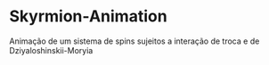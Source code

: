 # Skyrmion-Animation
Animação de um sistema de spins sujeitos a interação de troca e de Dziyaloshinskii-Moryia
